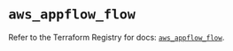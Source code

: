# `aws_appflow_flow`

Refer to the Terraform Registry for docs: [`aws_appflow_flow`](https://registry.terraform.io/providers/hashicorp/aws/5.59.0/docs/resources/appflow_flow).
